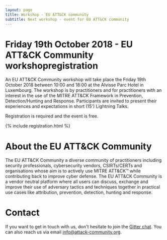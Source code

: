 ```yaml
---
layout: page
title: Workshop - EU ATT&CK community
subtitle: Next workshop - event for EU ATT&CK community
---
```


# Friday 19th October 2018 - EU ATT&CK Community workshopregistration

An EU ATT&CK Community workshop will take place the Friday 19th October 2018 between 10:00 and 18:00 at the Alvisse Parc Hotel in Luxembourg. The workshop is by practitioners and for practitioners with an interest in the use of the MITRE ATT&CK Framework in Prevention, Detection/Hunting and Response. Participants are invited to present their experiences and expectations in short (15') Lightning Talks. 

Registration is required and the event is free.

{% include registration.html %}

# About the EU ATT&CK Community

The EU ATT&CK Community a diverse community of practitioners including security professionals, cybersecurity vendors, CSIRTs/CERTs and organisations whose aim is to actively use MITRE ATT&CK™ while contributing back to improve cyber defense. The EU ATT&CK Community is a vendor neutral platform where all users can discuss, exchange and improve their use of adversary tactics and techniques together in practical use cases like attribution, prevention, detection, hunting and response.

# Contact

If you want to get in touch with us, don't hesitate to join the [Gitter chat](https://gitter.im/attack-community/Lobby#). You can also reach us via email info@attack-community.org.
